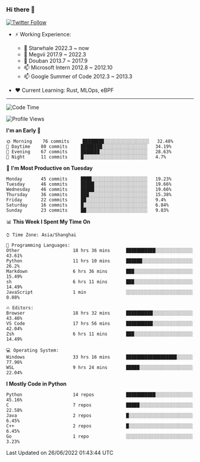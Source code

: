 ### Hi there 👋

[![Twitter Follow](https://img.shields.io/twitter/follow/tianweidut?style=social)](https://twitter.com/tianweidut)

- ⚡ Working Experience:
  - 🔭 Starwhale 2022.3 ~ now
  - 🌱 Megvii 2017.9 ~ 2022.3
  - 🌱 Douban 2013.7 ~ 2017.9
  - 📫 Microsoft Intern 2012.8 ~ 2012.10
  - 📫 Google Summer of Code 2012.3 ~ 2013.3

- ❤️ Current Learning: Rust, MLOps, eBPF

---
<!--START_SECTION:waka-->
![Code Time](http://img.shields.io/badge/Code%20Time-0%20secs-blue)

![Profile Views](http://img.shields.io/badge/Profile%20Views-0-blue)

**I'm an Early 🐤** 

```text
🌞 Morning    76 commits     ████████░░░░░░░░░░░░░░░░░   32.48% 
🌆 Daytime    80 commits     ████████░░░░░░░░░░░░░░░░░   34.19% 
🌃 Evening    67 commits     ███████░░░░░░░░░░░░░░░░░░   28.63% 
🌙 Night      11 commits     █░░░░░░░░░░░░░░░░░░░░░░░░   4.7%

```
📅 **I'm Most Productive on Tuesday** 

```text
Monday       45 commits     ████░░░░░░░░░░░░░░░░░░░░░   19.23% 
Tuesday      46 commits     █████░░░░░░░░░░░░░░░░░░░░   19.66% 
Wednesday    46 commits     █████░░░░░░░░░░░░░░░░░░░░   19.66% 
Thursday     36 commits     ███░░░░░░░░░░░░░░░░░░░░░░   15.38% 
Friday       22 commits     ██░░░░░░░░░░░░░░░░░░░░░░░   9.4% 
Saturday     16 commits     █░░░░░░░░░░░░░░░░░░░░░░░░   6.84% 
Sunday       23 commits     ██░░░░░░░░░░░░░░░░░░░░░░░   9.83%

```


📊 **This Week I Spent My Time On** 

```text
⌚︎ Time Zone: Asia/Shanghai

💬 Programming Languages: 
Other                    18 hrs 36 mins      ███████████░░░░░░░░░░░░░░   43.61% 
Python                   11 hrs 10 mins      ██████░░░░░░░░░░░░░░░░░░░   26.2% 
Markdown                 6 hrs 36 mins       ███░░░░░░░░░░░░░░░░░░░░░░   15.49% 
sh                       6 hrs 11 mins       ███░░░░░░░░░░░░░░░░░░░░░░   14.49% 
JavaScript               1 min               ░░░░░░░░░░░░░░░░░░░░░░░░░   0.08%

🔥 Editors: 
Browser                  18 hrs 32 mins      ██████████░░░░░░░░░░░░░░░   43.46% 
VS Code                  17 hrs 56 mins      ██████████░░░░░░░░░░░░░░░   42.04% 
Zsh                      6 hrs 11 mins       ███░░░░░░░░░░░░░░░░░░░░░░   14.49%

💻 Operating System: 
Windows                  33 hrs 16 mins      ███████████████████░░░░░░   77.96% 
WSL                      9 hrs 24 mins       █████░░░░░░░░░░░░░░░░░░░░   22.04%

```

**I Mostly Code in Python** 

```text
Python                   14 repos            ███████████░░░░░░░░░░░░░░   45.16% 
C                        7 repos             █████░░░░░░░░░░░░░░░░░░░░   22.58% 
Java                     2 repos             █░░░░░░░░░░░░░░░░░░░░░░░░   6.45% 
C++                      2 repos             █░░░░░░░░░░░░░░░░░░░░░░░░   6.45% 
Go                       1 repo              ░░░░░░░░░░░░░░░░░░░░░░░░░   3.23%

```



 Last Updated on 26/06/2022 01:43:44 UTC
<!--END_SECTION:waka-->